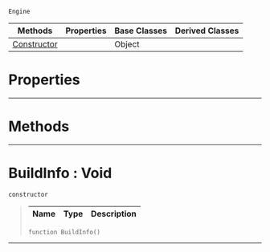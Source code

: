  `Engine`

|Methods|Properties|Base Classes|Derived Classes|
|---|---|---|---|
|[ Constructor](buildinfo.md#buildinfo-void)| |Object| |


 #  Properties


---  
 #  Methods


---  
 #  BuildInfo : Void

 `constructor`

> 
> |Name|Type|Description|
> |---|---|---|
> ``` lang=cpp, name=Nada
> function BuildInfo()
> ``` 


---  
 

 